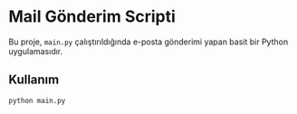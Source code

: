 # Mail Gönderim Scripti

Bu proje, `main.py` çalıştırıldığında e-posta gönderimi yapan basit bir Python uygulamasıdır.

## Kullanım

```bash
python main.py
